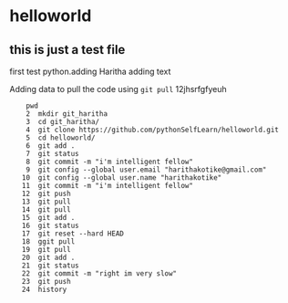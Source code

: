 # helloworld

## this is just a test file


first test
python.adding
Haritha adding text



Adding data to pull the code using `git pull`
12jhsrfgfyeuh


``` 
	pwd
    2  mkdir git_haritha
    3  cd git_haritha/
    4  git clone https://github.com/pythonSelfLearn/helloworld.git
    5  cd helloworld/
    6  git add .
    7  git status
    8  git commit -m "i'm intelligent fellow"
    9  git config --global user.email "harithakotike@gmail.com"
   10  git config --global user.name "harithakotike"
   11  git commit -m "i'm intelligent fellow"
   12  git push
   13  git pull
   14  git pull
   15  git add .
   16  git status
   17  git reset --hard HEAD
   18  ggit pull
   19  git pull
   20  git add .
   21  git status
   22  git commit -m "right im very slow"
   23  git push
   24  history
```

